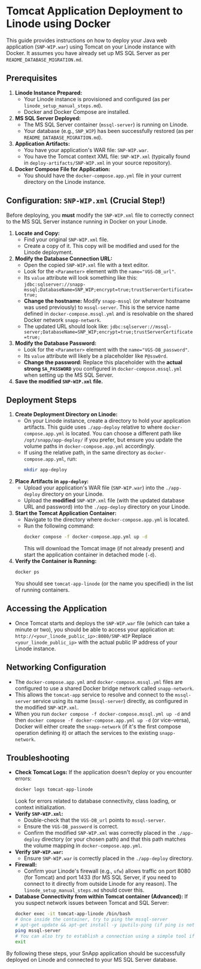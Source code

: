 # Tomcat Application Deployment to Linode using Docker

This guide provides instructions on how to deploy your Java web application (`SNP-WIP.war`) using Tomcat on your Linode instance with Docker. It assumes you have already set up MS SQL Server as per `README_DATABASE_MIGRATION.md`.

## Prerequisites

1.  **Linode Instance Prepared:**
    *   Your Linode instance is provisioned and configured (as per `linode_setup_manual_steps.md`).
    *   Docker and Docker Compose are installed.
2.  **MS SQL Server Deployed:**
    *   The MS SQL Server container (`mssql-server`) is running on Linode.
    *   Your database (e.g., `SNP_WIP`) has been successfully restored (as per `README_DATABASE_MIGRATION.md`).
3.  **Application Artifacts:**
    *   You have your application's WAR file: `SNP-WIP.war`.
    *   You have the Tomcat context XML file: `SNP-WIP.xml` (typically found in `deploy-artifacts/SNP-WIP.xml` in your source repository).
4.  **Docker Compose File for Application:**
    *   You should have the `docker-compose.app.yml` file in your current directory on the Linode instance.

## Configuration: `SNP-WIP.xml` (Crucial Step!)

Before deploying, you **must** modify the `SNP-WIP.xml` file to correctly connect to the MS SQL Server instance running in Docker on your Linode.

1.  **Locate and Copy:**
    *   Find your original `SNP-WIP.xml` file.
    *   Create a copy of it. This copy will be modified and used for the Linode deployment.
2.  **Modify the Database Connection URL:**
    *   Open the copied `SNP-WIP.xml` file with a text editor.
    *   Look for the `<Parameter>` element with the `name="VGS-DB_url"`.
    *   Its `value` attribute will look something like this:
        `jdbc:sqlserver://snapp-mssql;DatabaseName=SNP_WIP;encrypt=true;trustServerCertificate=true;`
    *   **Change the hostname:** Modify `snapp-mssql` (or whatever hostname was used previously) to `mssql-server`. This is the service name defined in `docker-compose.mssql.yml` and is resolvable on the shared Docker network `snapp-network`.
    *   The updated URL should look like:
        `jdbc:sqlserver://mssql-server;DatabaseName=SNP_WIP;encrypt=true;trustServerCertificate=true;`
3.  **Modify the Database Password:**
    *   Look for the `<Parameter>` element with the `name="VGS-DB_password"`.
    *   Its `value` attribute will likely be a placeholder like `P@ssw0rd`.
    *   **Change the password:** Replace this placeholder with the **actual strong `SA_PASSWORD`** you configured in `docker-compose.mssql.yml` when setting up the MS SQL Server.
4.  **Save the modified `SNP-WIP.xml` file.**

## Deployment Steps

1.  **Create Deployment Directory on Linode:**
    *   On your Linode instance, create a directory to hold your application artifacts. This guide uses `./app-deploy` relative to where `docker-compose.app.yml` is located. You can choose a different path like `/opt/snapp/app-deploy/` if you prefer, but ensure you update the volume paths in `docker-compose.app.yml` accordingly.
    *   If using the relative path, in the same directory as `docker-compose.app.yml`, run:
        ```bash
        mkdir app-deploy
        ```
2.  **Place Artifacts in `app-deploy`:**
    *   Upload your application's WAR file (`SNP-WIP.war`) into the `./app-deploy` directory on your Linode.
    *   Upload the **modified** `SNP-WIP.xml` file (with the updated database URL and password) into the `./app-deploy` directory on your Linode.
3.  **Start the Tomcat Application Container:**
    *   Navigate to the directory where `docker-compose.app.yml` is located.
    *   Run the following command:
        ```bash
        docker compose -f docker-compose.app.yml up -d
        ```
        This will download the Tomcat image (if not already present) and start the application container in detached mode (`-d`).
4.  **Verify the Container is Running:**
    ```bash
    docker ps
    ```
    You should see `tomcat-app-linode` (or the name you specified) in the list of running containers.

## Accessing the Application

*   Once Tomcat starts and deploys the `SNP-WIP.war` file (which can take a minute or two), you should be able to access your application at:
    `http://<your_linode_public_ip>:8080/SNP-WIP`
    Replace `<your_linode_public_ip>` with the actual public IP address of your Linode instance.

## Networking Configuration

*   The `docker-compose.app.yml` and `docker-compose.mssql.yml` files are configured to use a shared Docker bridge network called `snapp-network`.
*   This allows the `tomcat-app` service to resolve and connect to the `mssql-server` service using its name (`mssql-server`) directly, as configured in the modified `SNP-WIP.xml`.
*   When you run `docker compose -f docker-compose.mssql.yml up -d` and then `docker compose -f docker-compose.app.yml up -d` (or vice-versa), Docker will either create the `snapp-network` (if it's the first compose operation defining it) or attach the services to the existing `snapp-network`.

## Troubleshooting

*   **Check Tomcat Logs:** If the application doesn't deploy or you encounter errors:
    ```bash
    docker logs tomcat-app-linode
    ```
    Look for errors related to database connectivity, class loading, or context initialization.
*   **Verify `SNP-WIP.xml`:**
    *   Double-check that the `VGS-DB_url` points to `mssql-server`.
    *   Ensure the `VGS-DB_password` is correct.
    *   Confirm the modified `SNP-WIP.xml` was correctly placed in the `./app-deploy` directory (or your chosen path) and that this path matches the volume mapping in `docker-compose.app.yml`.
*   **Verify `SNP-WIP.war`:**
    *   Ensure `SNP-WIP.war` is correctly placed in the `./app-deploy` directory.
*   **Firewall:**
    *   Confirm your Linode's firewall (e.g., `ufw`) allows traffic on port 8080 (for Tomcat) and port 1433 (for MS SQL Server, if you need to connect to it directly from outside Linode for any reason). The `linode_setup_manual_steps.md` should cover this.
*   **Database Connectivity from within Tomcat container (Advanced):**
    If you suspect network issues between Tomcat and SQL Server:
    ```bash
    docker exec -it tomcat-app-linode /bin/bash
    # Once inside the container, try to ping the mssql-server
    # apt-get update && apt-get install -y iputils-ping (if ping is not available)
    ping mssql-server
    # You can also try to establish a connection using a simple tool if available/installable
    exit
    ```

By following these steps, your SnApp application should be successfully deployed on Linode and connected to your MS SQL Server database.
